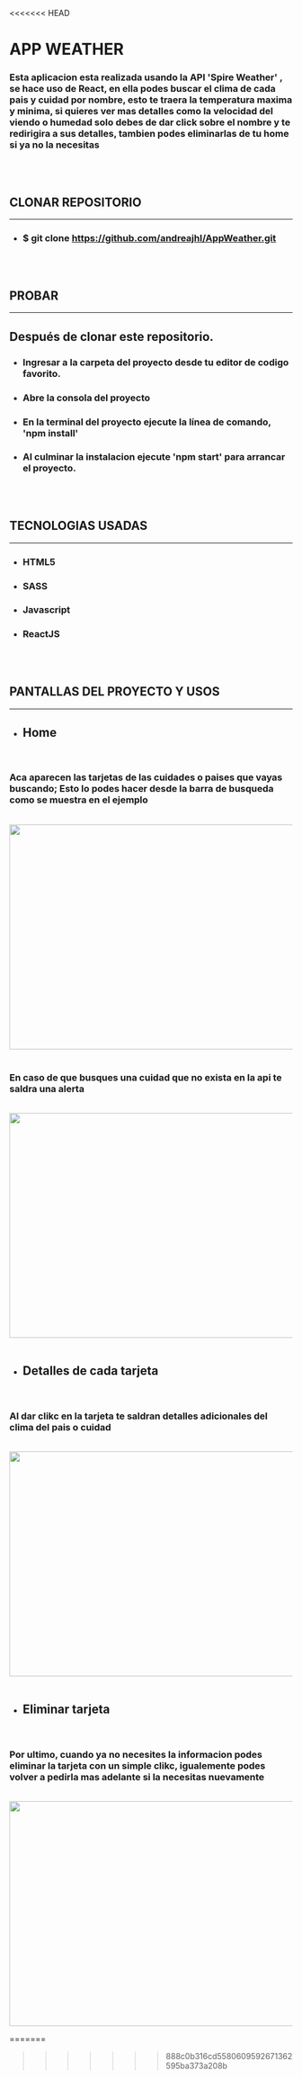 <<<<<<< HEAD
# APP WEATHER

### Esta aplicacion esta realizada usando la API 'Spire Weather' ,  se hace uso de React, en ella podes buscar el clima de cada pais y cuidad por nombre, esto te traera la temperatura maxima y minima, si quieres ver mas detalles como la velocidad del viendo o humedad solo debes de dar click sobre el nombre y te redirigira a sus detalles, tambien podes eliminarlas de tu home si ya no la necesitas
<br>
<br>

## CLONAR REPOSITORIO
<hr>

* ### $ git clone https://github.com/andreajhl/AppWeather.git
<br>
<br>

## PROBAR
<hr>

## Después de clonar este repositorio.

* ### Ingresar a la carpeta del proyecto desde tu editor de codigo favorito.
* ### Abre la consola del proyecto
* ### En la terminal del proyecto ejecute la línea de comando, 'npm install'
* ### Al culminar la instalacion ejecute 'npm start' para arrancar el proyecto.
<br>
<br>

## TECNOLOGIAS USADAS
<hr>

* ### HTML5
* ### SASS
* ### Javascript
* ### ReactJS
<br>
<br>



## PANTALLAS DEL PROYECTO Y USOS
<hr>

* ## Home
<br>

### Aca aparecen las tarjetas de las cuidades o paises que vayas buscando; Esto lo podes hacer desde la barra de busqueda como se muestra en el ejemplo
<br>

<img src="/home/andrea/Documentos/AppWeather/gifReatme/searchappweather ‐ Made with Clipchamp.gif" width="800" height="400" />
<br>
<br>


### En caso de que busques una cuidad que no exista en la api te saldra una alerta
<br>

<img src="/home/andrea/Documentos/AppWeather/gifReatme/errorappweather ‐ Made with Clipchamp (1).gif" width="800" height="400" />
<br>
<br>


* ## Detalles de cada tarjeta
<br>

### Al dar clikc en la tarjeta te saldran detalles adicionales del clima del pais o cuidad
<br>

<img src="/home/andrea/Documentos/AppWeather/gifReatme/detallesappweather ‐ Made with Clipchamp.gif" width="800" height="400" />
<br>
<br>


* ## Eliminar tarjeta
<br>

### Por ultimo, cuando ya no necesites la informacion podes eliminar la tarjeta con un simple clikc, igualemente podes volver a pedirla mas adelante si la necesitas nuevamente 
<br>

<img src="/home/andrea/Documentos/AppWeather/gifReatme/deleteappweather ‐ Made with Clipchamp.gif" width="800" height="400" />







=======
>>>>>>> 888c0b316cd5580609592671362595ba373a208b

